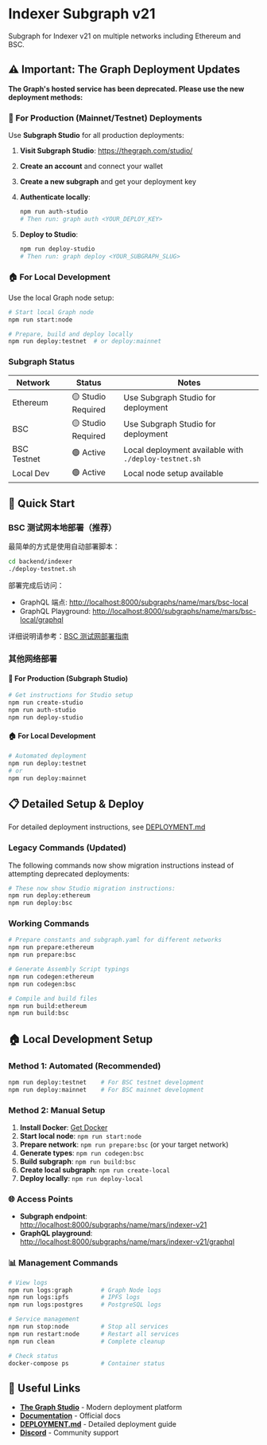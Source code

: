 # Indexer Subgraph v21

Subgraph for Indexer v21 on multiple networks including Ethereum and BSC.

## ⚠️ Important: The Graph Deployment Updates

**The Graph's hosted service has been deprecated. Please use the new deployment methods:**

### 🚀 For Production (Mainnet/Testnet) Deployments

Use **Subgraph Studio** for all production deployments:

1. **Visit Subgraph Studio**: <https://thegraph.com/studio/>
2. **Create an account** and connect your wallet
3. **Create a new subgraph** and get your deployment key
4. **Authenticate locally**:

   ```bash
   npm run auth-studio
   # Then run: graph auth <YOUR_DEPLOY_KEY>
   ```

5. **Deploy to Studio**:

   ```bash
   npm run deploy-studio
   # Then run: graph deploy <YOUR_SUBGRAPH_SLUG>
   ```

### 🏠 For Local Development

Use the local Graph node setup:

```bash
# Start local Graph node
npm run start:node

# Prepare, build and deploy locally
npm run deploy:testnet  # or deploy:mainnet
```

### Subgraph Status

| Network    | Status | Notes |
| ---------- | :----: | ----- |
| Ethereum   | 🟡 Studio Required | Use Subgraph Studio for deployment |
| BSC        | 🟡 Studio Required | Use Subgraph Studio for deployment |
| BSC Testnet| 🟢 Active | Local deployment available with `./deploy-testnet.sh` |
| Local Dev  | 🟢 Active | Local node setup available |  

## 🚀 Quick Start

### BSC 测试网本地部署（推荐）

最简单的方式是使用自动部署脚本：

```bash
cd backend/indexer
./deploy-testnet.sh
```

部署完成后访问：

- GraphQL 端点: <http://localhost:8000/subgraphs/name/mars/bsc-local>
- GraphQL Playground: <http://localhost:8000/subgraphs/name/mars/bsc-local/graphql>

详细说明请参考：[BSC 测试网部署指南](./DEPLOYMENT_BSC_TESTNET.md)

### 其他网络部署

#### 🎯 For Production (Subgraph Studio)

```bash
# Get instructions for Studio setup
npm run create-studio
npm run auth-studio
npm run deploy-studio
```

#### 🏠 For Local Development

```bash
# Automated deployment
npm run deploy:testnet
# or
npm run deploy:mainnet
```

## 📋 Detailed Setup & Deploy

For detailed deployment instructions, see [DEPLOYMENT.md](./DEPLOYMENT.md)

### Legacy Commands (Updated)

The following commands now show migration instructions instead of attempting deprecated deployments:

```bash
# These now show Studio migration instructions:
npm run deploy:ethereum
npm run deploy:bsc
```

### Working Commands

```bash
# Prepare constants and subgraph.yaml for different networks
npm run prepare:ethereum
npm run prepare:bsc

# Generate Assembly Script typings
npm run codegen:ethereum
npm run codegen:bsc

# Compile and build files  
npm run build:ethereum
npm run build:bsc
```

## 🏠 Local Development Setup

### Method 1: Automated (Recommended)

```bash
npm run deploy:testnet    # For BSC testnet development
npm run deploy:mainnet    # For BSC mainnet development  
```

### Method 2: Manual Setup

1. **Install Docker**: [Get Docker](https://docs.docker.com/get-docker/)
2. **Start local node**: `npm run start:node`
3. **Prepare network**: `npm run prepare:bsc` (or your target network)
4. **Generate types**: `npm run codegen:bsc`
5. **Build subgraph**: `npm run build:bsc`
6. **Create local subgraph**: `npm run create-local`
7. **Deploy locally**: `npm run deploy-local`

### 🌐 Access Points

- **Subgraph endpoint**: <http://localhost:8000/subgraphs/name/mars/indexer-v21>
- **GraphQL playground**: <http://localhost:8000/subgraphs/name/mars/indexer-v21/graphql>

### 📊 Management Commands

```bash
# View logs
npm run logs:graph        # Graph Node logs
npm run logs:ipfs         # IPFS logs  
npm run logs:postgres     # PostgreSQL logs

# Service management
npm run stop:node         # Stop all services
npm run restart:node      # Restart all services  
npm run clean             # Complete cleanup

# Check status
docker-compose ps         # Container status
```

## 🔗 Useful Links

- **[The Graph Studio](https://thegraph.com/studio/)** - Modern deployment platform
- **[Documentation](https://thegraph.com/docs/)** - Official docs
- **[DEPLOYMENT.md](./DEPLOYMENT.md)** - Detailed deployment guide
- **[Discord](https://discord.gg/graphprotocol)** - Community support
